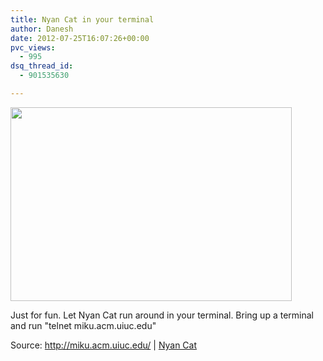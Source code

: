 ```yaml
---
title: Nyan Cat in your terminal
author: Danesh
date: 2012-07-25T16:07:26+00:00
pvc_views:
  - 995
dsq_thread_id:
  - 901535630

---
```

<a href="/posts/nyan-cat-in-your-terminal/nyancatterminal/" rel="attachment wp-att-2973"><img loading="lazy" class="alignnone size-medium wp-image-2973" title="NyanCatTerminal" src="/wp-content/uploads/2012/07/NyanCatTerminal-450x310.png" alt="" width="450" height="310" srcset="/wp-content/uploads/2012/07/NyanCatTerminal-450x310.png 450w, /wp-content/uploads/2012/07/NyanCatTerminal.png 564w" sizes="(max-width: 450px) 100vw, 450px" /></a>

Just for fun. Let Nyan Cat run around in your terminal. Bring up a terminal and run "telnet miku.acm.uiuc.edu"

Source: <http://miku.acm.uiuc.edu/> | [Nyan Cat][1]

 [1]: www.nyan.cat